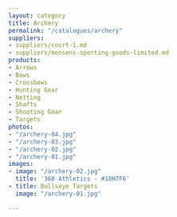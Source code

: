 ```yaml
---
layout: category
title: Archery
permalink: "/catalogues/archery"
suppliers:
- suppliers/court-1.md
- suppliers/monsens-sporting-goods-limited.md
products:
- Arrows
- Bows
- Crossbows
- Hunting Gear
- Netting
- Shafts
- Shooting Gear
- Targets
photos:
- "/archery-04.jpg"
- "/archery-03.jpg"
- "/archery-02.jpg"
- "/archery-01.jpg"
images:
- image: "/archery-02.jpg"
  title: '360 Athletics - #18H7F6'
- title: Bullseye Targets
  image: "/archery-01.jpg"

---
```

